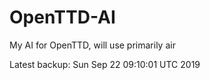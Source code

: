 # OpenTTD-AI
My AI for OpenTTD, will use primarily air

Latest backup: Sun Sep 22 09:10:01 UTC 2019

